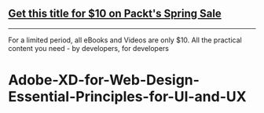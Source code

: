 ## [Get this title for $10 on Packt's Spring Sale](https://www.packt.com/V17927?utm_source=github&utm_medium=packt-github-repo&utm_campaign=spring_10_dollar_2022)
-----
For a limited period, all eBooks and Videos are only $10. All the practical content you need \- by developers, for developers

# Adobe-XD-for-Web-Design-Essential-Principles-for-UI-and-UX